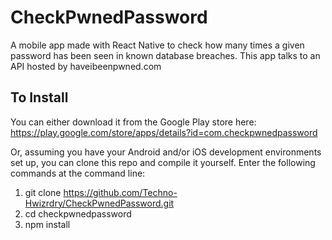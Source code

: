 # CheckPwnedPassword
A mobile app made with React Native to check how many times a given password has been seen in known database breaches. This app talks to an API hosted by haveibeenpwned.com

## To Install
You can either download it from the Google Play store here: https://play.google.com/store/apps/details?id=com.checkpwnedpassword

Or, assuming you have your Android and/or iOS development environments set up, you can clone this repo and compile it yourself.
Enter the following commands at the command line:
1. git clone https://github.com/Techno-Hwizrdry/CheckPwnedPassword.git
2. cd checkpwnedpassword
3. npm install
